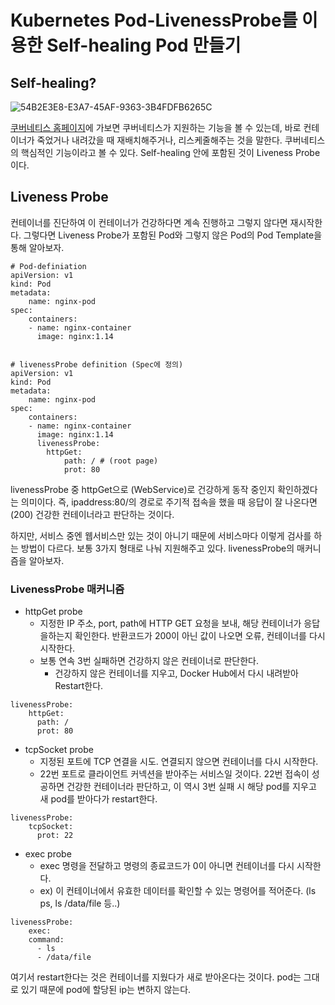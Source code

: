 # Kubernetes Pod-LivenessProbe를 이용한 Self-healing Pod 만들기

## Self-healing?

![54B2E3E8-E3A7-45AF-9363-3B4FDFB6265C](https://user-images.githubusercontent.com/31172248/159274355-f2bb1da7-25cf-4fd4-8c4c-2e1c266574dd.png)

[쿠버네티스 홈페이지]("kubernetes.io")에 가보면 쿠버네티스가 지원하는 기능을 볼 수 있는데, 바로 컨테이너가 죽었거나 내려갔을 때 재배치해주거나, 리스케줄해주는 것을 말한다. 쿠버네티스의 핵심적인 기능이라고 볼 수 있다. Self-healing 안에 포함된 것이 Liveness Probe이다.

## Liveness Probe

컨테이너를 진단하여 이 컨테이너가 건강하다면 계속 진행하고 그렇지 않다면 재시작한다. 그렇다면 Liveness Probe가 포함된 Pod와 그렇지 않은 Pod의 Pod Template을 통해 알아보자.

```console
# Pod-definiation
apiVersion: v1
kind: Pod
metadata:
	name: nginx-pod
spec:
	containers:
	- name: nginx-container
	  image: nginx:1.14


# livenessProbe definition (Spec에 정의)
apiVersion: v1
kind: Pod
metadata:
	name: nginx-pod
spec:
	containers:
	- name: nginx-container
	  image: nginx:1.14
	  livenessProbe:
		httpGet:
			path: / # (root page)
			prot: 80
```

livenessProbe 중 httpGet으로 (WebService)로 건강하게 동작 중인지 확인하겠다는 의미이다. 즉, ipaddress:80/의 경로로 주기적 접속을 했을 때 응답이 잘 나온다면(200) 건강한 컨테이너라고 판단하는 것이다.

하지만, 서비스 중엔 웹서비스만 있는 것이 아니기 때문에 서비스마다 이렇게 검사를 하는 방법이 다르다. 보통 3가지 형태로 나눠 지원해주고 있다. livenessProbe의 매커니즘을 알아보자.

### LivenessProbe 매커니즘

- httpGet probe
  - 지정한 IP 주소, port, path에 HTTP GET 요청을 보내, 해당 컨테이너가 응답을하는지 확인한다. 반환코드가 200이 아닌 값이 나오면 오류, 컨테이너를 다시 시작한다.
  - 보통 연속 3번 실패하면 건강하지 않은 컨테이너로 판단한다.
    - 건강하지 않은 컨테이너를 지우고, Docker Hub에서 다시 내려받아 Restart한다.

```console
livenessProbe:
	httpGet:
	  path: /
	  prot: 80
```

- tcpSocket probe
  - 지정된 포트에 TCP 연결을 시도. 연결되지 않으면 컨테이너를 다시 시작한다.
  - 22번 포트로 클라이언트 커넥션을 받아주는 서비스일 것이다. 22번 접속이 성공하면 건강한 컨테이너라 판단하고, 이 역시 3번 실패 시 해당 pod를 지우고 새 pod를 받아다가 restart한다.

```console
livenessProbe:
	tcpSocket:
	  prot: 22
```

- exec probe
  - exec 명령을 전달하고 명령의 종료코드가 0이 아니면 컨테이너를 다시 시작한다.
  - ex) 이 컨테이너에서 유효한 데이터를 확인할 수 있는 명령어를 적어준다. (ls ps, ls /data/file 등..)

```console
livenessProbe:
	exec:
	command:
	  - ls
	  - /data/file
```

여기서 restart한다는 것은 컨테이너를 지웠다가 새로 받아온다는 것이다. pod는 그대로 있기 때문에 pod에 할당된 ip는 변하지 않는다.
